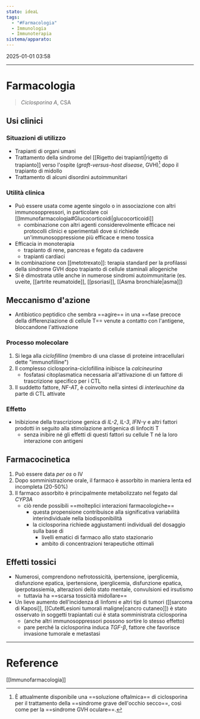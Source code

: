 ```yaml
---
stato: ideaL
tags:
  - "#Farmacologia"
  - Immunologia
  - Immunoterapia
sistema/apparato:
---
```

2025-01-01 03:58

---
# Farmacologia
>*Ciclosporina A*, CSA
## Usi clinici
### Situazioni di utilizzo
- Trapianti di organi umani
- Trattamento della sindrome del [[Rigetto dei trapianti|rigetto di trapianto]] verso l'ospite (*graft-versus-host disease*, GVH)[^1] dopo il trapianto di midollo
- Trattamento di alcuni disordini autoimmunitari
### Utilità clinica
- Può essere usata come agente singolo o in associazione con altri immunosoppressori, in particolare coi [[Immunofarmacologia#Glucocorticoidi|glucocorticoidi]]
	- combinazione con altri agenti considerevolmente efficace nei protocolli clinici e sperimentali dove si richiede un'immunosoppressione più efficace e meno tossica
- Efficacia in monoterapia
	- trapianto di rene, pancreas e fegato da cadavere
	- trapianti cardiaci
- In combinazione con [[metotrexato]]: terapia standard per la profilassi della sindrome GVH dopo trapianto di cellule staminali allogeniche
- Si è dimostrata utile anche in numerose sindromi autoimmunitarie (es. uveite, [[artrite reumatoide]], [[psoriasi]], [[Asma bronchiale|asma]])
## Meccanismo d'azione
- Antibiotico peptidico che sembra ==agire== in una ==fase precoce della differenziazione di cellule T== venute a contatto con l'antigene, bloccandone l'attivazione
### Processo molecolare
1. Si lega alla *ciclofillina* (membro di una classe di proteine intracellulari dette "immunofilline")
2. Il complesso ciclosporina-ciclofillina inibisce la *calcineurina*
	- fosfatasi citoplasmatica necessaria all'attivazione di un fattore di trascrizione specifico per i CTL
3. Il suddetto fattore, *NF-AT*, è coinvolto nella sintesi di *interleuchine* da parte di CTL attivate
### Effetto
- Inibizione della trascrizione genica di *IL-2*, *IL-3*, *IFN-γ* e altri fattori prodotti in seguito alla stimolazione antigenica di linfociti T
	- senza inibire né gli effetti di questi fattori su cellule T né la loro interazione con antigeni
## Farmacocinetica
1. Può essere data *per os* o IV
2. Dopo somministrazione orale, il farmaco è assorbito in maniera lenta ed incompleta (20-50%)
3. Il farmaco assorbito è principalmente metabolizzato nel fegato dal *CYP3A*
	- ciò rende possibili ==molteplici interazioni farmacologiche==
		- questa propensione contribuisce alla significativa variabilità interindividuale nella biodisponibilità
		- la ciclosporina richiede aggiustamenti individuali del dosaggio sulla base di
			- livelli ematici di farmaco allo stato stazionario
			- ambito di concentrazioni terapeutiche ottimali
## Effetti tossici
- Numerosi, comprendono nefrotossicità, ipertensione, iperglicemia, disfunzione epatica, ipertensione, iperglicemia, disfunzione epatica, iperpotassiemia, alterazioni dello stato mentale, convulsioni ed irsutismo
	- tuttavia ha ==scarsa tossicità midollare==
- Un lieve aumento dell'incidenza di linfomi e altri tipi di tumori ([[sarcoma di Kaposi]], [[Cute#Lesioni tumorali maligne|cancro cutaneo]]) è stato osservato in soggetti trapiantati cui è stata somministrata ciclosporina
	- (anche altri immunosoppressori possono sortire lo stesso effetto)
	- pare perché la ciclosporina induca *TGF-β*, fattore che favorisce invasione tumorale e metastasi






---
# Reference
[[Immunofarmacologia]]


[^1]: È attualmente disponibile una ==soluzione oftalmica== di ciclosporina per il trattamento della ==sindrome grave dell'occhio secco==, così come per la ==sindrome GVH oculare==.
